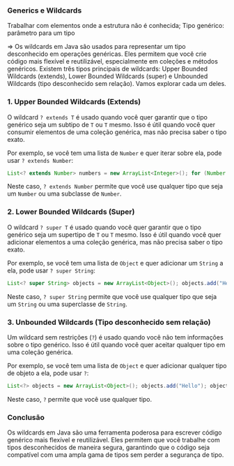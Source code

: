 
### Generics e Wildcards

Trabalhar com elementos onde a estrutura não é conhecida;
Tipo genérico: parâmetro para um tipo

=> Os wildcards em Java são usados para representar um tipo desconhecido em operações genéricas. Eles permitem que você crie código mais flexível e reutilizável, especialmente em coleções e métodos genéricos. Existem três tipos principais de wildcards: Upper Bounded Wildcards (extends), Lower Bounded Wildcards (super) e Unbounded Wildcards (tipo desconhecido sem relação). Vamos explorar cada um deles.
### 1. Upper Bounded Wildcards (Extends)

O wildcard `? extends T` é usado quando você quer garantir que o tipo genérico seja um subtipo de `T` ou `T` mesmo. Isso é útil quando você quer consumir elementos de uma coleção genérica, mas não precisa saber o tipo exato.

Por exemplo, se você tem uma lista de `Number` e quer iterar sobre ela, pode usar `? extends Number`:

````java
List<? extends Number> numbers = new ArrayList<Integer>(); for (Number number : numbers) { System.out.println(number); }
````

Neste caso, `? extends Number` permite que você use qualquer tipo que seja um `Number` ou uma subclasse de `Number`.

### 2. Lower Bounded Wildcards (Super)

O wildcard `? super T` é usado quando você quer garantir que o tipo genérico seja um supertipo de `T` ou `T` mesmo. Isso é útil quando você quer adicionar elementos a uma coleção genérica, mas não precisa saber o tipo exato.

Por exemplo, se você tem uma lista de `Object` e quer adicionar um `String` a ela, pode usar `? super String`:
````java
List<? super String> objects = new ArrayList<Object>(); objects.add("Hello");
````


Neste caso, `? super String` permite que você use qualquer tipo que seja um `String` ou uma superclasse de `String`.

### 3. Unbounded Wildcards (Tipo desconhecido sem relação)

Um wildcard sem restrições (`?`) é usado quando você não tem informações sobre o tipo genérico. Isso é útil quando você quer aceitar qualquer tipo em uma coleção genérica.

Por exemplo, se você tem uma lista de `Object` e quer adicionar qualquer tipo de objeto a ela, pode usar `?`:

````java
List<?> objects = new ArrayList<Object>(); objects.add("Hello"); objects.add(123);
````

Neste caso, `?` permite que você use qualquer tipo.

### Conclusão

Os wildcards em Java são uma ferramenta poderosa para escrever código genérico mais flexível e reutilizável. Eles permitem que você trabalhe com tipos desconhecidos de maneira segura, garantindo que o código seja compatível com uma ampla gama de tipos sem perder a segurança de tipo.
